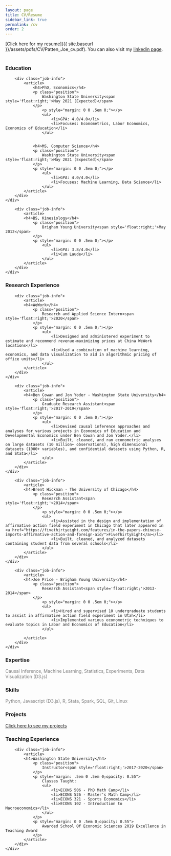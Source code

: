```yaml
---
layout: page
title: CV/Resume
sidebar_link: true
permalink: /cv
order: 2
---
```

<!--
<p class="message">
  Hey there! This page is included as an example. Feel free to customize it
  for your own use upon downloading. Carry on!
</p>

To make pages show up in the sidebar, add `sidebar_link: true` to the front
matter. MAYBE ADD AN INTERACTIVE CV?
-->
[Click here for my resume]({{ site.baseurl }}/assets/pdfs/CV/Patten_Joe_cv.pdf). You can also visit my [linkedin page](https://www.linkedin.com/in/joe-patten-a79a3965/). <br> <br>




<h3>Education</h3> 

<div class="job-container">
    <div class="job">

        <div class="job-info">
            <article>
                <h4>PhD, Economics</h4>
                <p class="position">
                    Washington State University<span style='float:right;'>May 2021 (Expected)</span>
                </p>
                    <p style="margin: 0 0 .5em 0;"></p>
                    <ul>
                        <li>GPA: 4.0/4.0</li>
                        <li>Focuses: Econometrics, Labor Economics, Economics of Education</li>
                    </ul>
                

                <h4>MS, Computer Science</h4>
                <p class="position">
                    Washington State University<span style='float:right;'>May 2021 (Expected)</span>
                </p>
                <p style="margin: 0 0 .5em 0;"></p>
                    <ul>
                        <li>GPA: 4.0/4.0</li>
                        <li>Focuses: Machine Learning, Data Science</li>
                    </ul>
            </article>
        </div>
    </div>
</div>


<div class="job-container">
    <div class="job">

        <div class="job-info">
            <article>
            <h4>BS, Kinesiology</h4>
                <p class="position">
                    Brigham Young University<span style='float:right;'>May 2012</span>
                </p>
                <p style="margin: 0 0 .5em 0;"></p>
                    <ul>
                        <li>GPA: 3.8/4.0</li>
                        <li>Cum Laude</li>
                    </ul>
            </article>
        </div>
    </div>
</div>

<h3>Research Experience</h3> 

<!-- WeWork -->

<div class="job-container">
    <div class="job">

        <div class="job-info">
            <article>
            <h4>WeWork</h4>
                <p class="position">
                    Research and Applied Science Intern<span style='float:right;'>2020</span>
                </p>
                <p style="margin: 0 0 .5em 0;"></p>
                    <ul>
                        <li>Designed and administered experiment to estimate and recommend revenue-maximizing prices at China WeWork locations</li>
                        <li>Used a combination of machine learning, economics, and data visualization to aid in algorithmic pricing of office units</li>
                    </ul>
            </article>
        </div>
    </div>
</div>


<!-- WSU -->

<div class="job-container">
    <div class="job">

        <div class="job-info">
            <article>
            <h4>Ben Cowan and Jon Yoder - Washington State University</h4>
                <p class="position">
                    Graduate Research Assistant<span style='float:right;'>2017-2019</span>
                </p>
                <p style="margin: 0 0 .5em 0;"></p>
                    <ul>
                        <li>Devised causal inference approaches and analyses for various projects in Economics of Education and Developmental Economics under Ben Cowan and Jon Yoder.</li>
                        <li>Built, cleaned, and ran econometric analyses on large datasets (10 million+ observations), high dimensional datasets (1000+ variables), and confidential datasets using Python, R, and Stata</li>
                    </ul>
            </article>
        </div>
    </div>
</div>


<!-- Chicago -->

<div class="job-container">
    <div class="job">

        <div class="job-info">
            <article>
            <h4>Brent Hickman - The University of Chicago</h4>
                <p class="position">
                    Research Assistant<span style='float:right;'>2014</span>
                </p>
                    <p style="margin: 0 0 .5em 0;"></p>
                    <ul> 
                        <li>Assisted in the design and implementation of affirmative action field experiment in Chicago that later appeared in <a href="https://fivethirtyeight.com/features/in-the-papers-chinese-imports-affirmative-action-and-foreign-aid/">FiveThirtyEight</a></li>
                        <li>Built, cleaned, and analyzed datasets containing student data from several schools</li>
                    </ul>
            </article>
        </div>
    </div>
</div>

<!-- BYU -->

<div class="job-container">
    <div class="job">

        <div class="job-info">
            <article>
            <h4>Joe Price - Brigham Young University</h4>
                <p class="position">
                    Research Assistant<span style='float:right;'>2013-2014</span>
                </p>
                    <p style="margin: 0 0 .5em 0;"></p>
                    <ul>
                        <li>Hired and supervised 10 undergraduate students to assist in affirmative action field experiment in Utah</li>
                        <li>Implemented various econometric techniques to evaluate topics in Labor and Economics of Education</li>
                    </ul>
                
            </article>
        </div>
    </div>
</div>

<h3>Expertise</h3> 
<div class="job-container">
    <div class="job">
        <div class="job-info" style="opacity: 0.55;">
    Causal Inference, Machine Learning, Statistics, Experiments, Data Visualization (D3.js)
        </div>
    </div>
</div>

<h3>Skills</h3> 
<div class="job-container">
    <div class="job">
        <div class="job-info" style="opacity: 0.55;">
    Python, Javascript (D3.js), R, Stata, Spark, SQL, Git, Linux
        </div>
    </div>
</div>

<h3>Projects</h3> 
<div class="job-container">
    <div class="job">
        <div class="job-info">
            <a href="/projects">Click here to see my projects</a>
        </div>
    </div>
</div>


<h3>Teaching Experience</h3> 

<div class="job-container">
    <div class="job">

        <div class="job-info">
            <article>
            <h4>Washington State University</h4>
                <p class="position">
                    Instructor<span style='float:right;'>2017-2020</span>
                </p>
                <p style="margin: .5em 0 .5em 0;opacity: 0.55">
                    Classes Taught:
                    <ul>
                        <li>ECONS 506 - PhD Math Camp</li>
                        <li>ECONS 526 - Master's Math Camp</li>
                        <li>ECONS 321 - Sports Economics</li>
                        <li>ECONS 102 - Introduction to Macroeconomics</li>
                    </ul>
                </p>
                <p style="margin: 0 0 .5em 0;opacity: 0.55">
                    Awarded School Of Economic Sciences 2019 Excellence in Teaching Award
                </p>
            </article>
        </div>
    </div>
</div>
